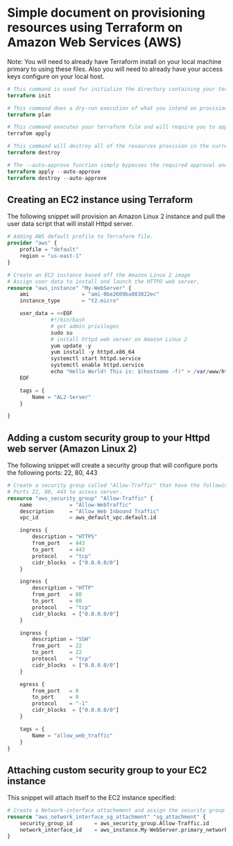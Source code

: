 # Simple document on provisioning resources using Terraform on Amazon Web Services (AWS)
Note: You will need to already have Terraform install on your local machine primary to using these files. 
Also you will need to already have your access keys configure on your local host. 

```tf
# This command is used for initialize the directory containing your terraform file
terraform init

# This command does a dry-run execution of what you intend on provisioning using Terraform
terraform plan

# This command executes your terraform file and will require you to approve the execution using "yes"
terrafom apply

# This command will destroy all of the resources provision in the current terraform file.
terraform destroy

# The --auto-approve function simply bypasses the required approval and simply executes the command.
terraform apply --auto-approve
terraform destroy --auto-approve
```

## Creating an EC2 instance using Terraform  
The following snippet will provision an Amazon Linux 2 instance and pull the user data script that will install Httpd server. 
```tf
# Adding AWS default profile to Terraform file. 
provider "aws" {
    profile = "default"
    region = "us-east-1"
}

# Create an EC2 instance based off the Amazon Linux 2 image 
# Assign user data to install and launch the HTTPD web server.
resource "aws_instance" "My-WebServer" {
    ami                 = "ami-0be2609ba883822ec"
    instance_type       = "t2.micro"

    user_data = <<EOF
              #!/bin/bash
              # get admin privileges
              sudo su
              # install httpd web server on Amazon Linux 2 
              yum update -y
              yum install -y httpd.x86_64
              systemctl start httpd.service
              systemctl enable httpd.service
              echo "Hello World! This is: $(hostname -f)" > /var/www/html/index.html
    EOF

    tags = {
        Name = "AL2-Server"
    }

}
```

## Adding a custom security group to your Httpd web server (Amazon Linux 2)
The following snippet will create a security group that will configure ports the following ports: 22, 80, 443

```tf
# Create a security group called "Allow-Traffic" that have the following ports open:
# Ports 22, 80, 443 to access server.
resource "aws_security_group" "Allow-Traffic" {
    name            = "Allow-WebTraffic" 
    description     = "Allow Web Inbound Traffic"
    vpc_id          = aws_default_vpc.default.id

    ingress {
        description = "HTTPS"
        from_port   = 443
        to_port     = 443
        protocol    = "tcp"
        cidr_blocks  = ["0.0.0.0/0"]
    }

    ingress {
        description = "HTTP"
        from_port   = 80
        to_port     = 80
        protocol    = "tcp"
        cidr_blocks  = ["0.0.0.0/0"]
    }

    ingress {
        description = "SSH"
        from_port   = 22
        to_port     = 22
        protocol    = "tcp"
        cidr_blocks  = ["0.0.0.0/0"]
    }

    egress {
        from_port   = 0
        to_port     = 0
        protocol    = "-1"
        cidr_blocks  = ["0.0.0.0/0"]
    }

    tags = {
        Name = "allow_web_traffic"
    }
}
```

## Attaching custom security group to your EC2 instance
This snippet will attach itself to the EC2 instance specified:

```tf
# Create a Network-interface attachement and assign the security group created to the EC2 instance.
resource "aws_network_interface_sg_attachment" "sg_attachment" {
    security_group_id       = aws_security_group.Allow-Traffic.id 
    network_interface_id    = aws_instance.My-WebServer.primary_network_interface_id 
}
```
